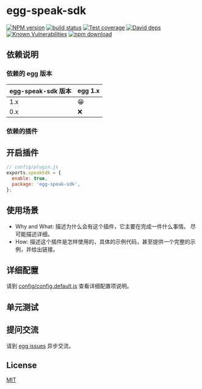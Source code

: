 # egg-speak-sdk

[![NPM version][npm-image]][npm-url]
[![build status][travis-image]][travis-url]
[![Test coverage][codecov-image]][codecov-url]
[![David deps][david-image]][david-url]
[![Known Vulnerabilities][snyk-image]][snyk-url]
[![npm download][download-image]][download-url]

[npm-image]: https://img.shields.io/npm/v/egg-speak-sdk.svg?style=flat-square
[npm-url]: https://npmjs.org/package/egg-speak-sdk
[travis-image]: https://img.shields.io/travis/eggjs/egg-speak-sdk.svg?style=flat-square
[travis-url]: https://travis-ci.org/eggjs/egg-speak-sdk
[codecov-image]: https://img.shields.io/codecov/c/github/eggjs/egg-speak-sdk.svg?style=flat-square
[codecov-url]: https://codecov.io/github/eggjs/egg-speak-sdk?branch=master
[david-image]: https://img.shields.io/david/eggjs/egg-speak-sdk.svg?style=flat-square
[david-url]: https://david-dm.org/eggjs/egg-speak-sdk
[snyk-image]: https://snyk.io/test/npm/egg-speak-sdk/badge.svg?style=flat-square
[snyk-url]: https://snyk.io/test/npm/egg-speak-sdk
[download-image]: https://img.shields.io/npm/dm/egg-speak-sdk.svg?style=flat-square
[download-url]: https://npmjs.org/package/egg-speak-sdk

<!--
Description here.
-->

## 依赖说明

### 依赖的 egg 版本

egg-speak-sdk 版本 | egg 1.x
--- | ---
1.x | 😁
0.x | ❌

### 依赖的插件
<!--

如果有依赖其它插件，请在这里特别说明。如

- security
- multipart

-->

## 开启插件

```js
// config/plugin.js
exports.speakSdk = {
  enable: true,
  package: 'egg-speak-sdk',
};
```

## 使用场景

- Why and What: 描述为什么会有这个插件，它主要在完成一件什么事情。
尽可能描述详细。
- How: 描述这个插件是怎样使用的，具体的示例代码，甚至提供一个完整的示例，并给出链接。

## 详细配置

请到 [config/config.default.js](config/config.default.js) 查看详细配置项说明。

## 单元测试

<!-- 描述如何在单元测试中使用此插件，例如 schedule 如何触发。无则省略。-->

## 提问交流

请到 [egg issues](https://github.com/eggjs/egg/issues) 异步交流。

## License

[MIT](LICENSE)

